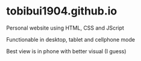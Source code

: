 # tobibui1904.github.io

Personal website using HTML, CSS and JScript

Functionable in desktop, tablet and cellphone mode

Best view is in phone with better visual (I guess)
